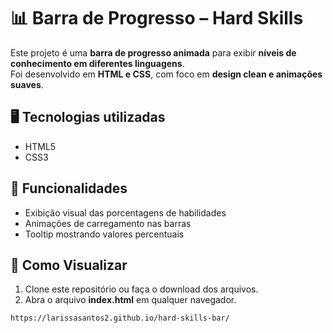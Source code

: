 # 📊 Barra de Progresso – Hard Skills  

Este projeto é uma **barra de progresso animada** para exibir **níveis de conhecimento em diferentes linguagens**.  
Foi desenvolvido em **HTML e CSS**, com foco em **design clean e animações suaves**.  

## 🖥️ Tecnologias utilizadas  
- HTML5  
- CSS3  

## 🚀 Funcionalidades  
- Exibição visual das porcentagens de habilidades  
- Animações de carregamento nas barras  
- Tooltip mostrando valores percentuais  

## 👀 Como Visualizar
1. Clone este repositório ou faça o download dos arquivos.  
2. Abra o arquivo **index.html** em qualquer navegador.  

```bash
https://larissasantos2.github.io/hard-skills-bar/
